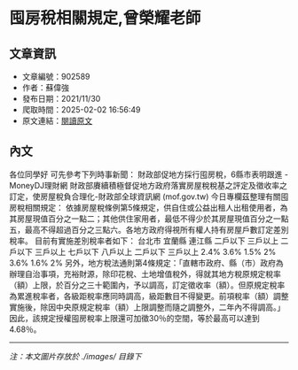 # 囤房稅相關規定,曾榮耀老師

## 文章資訊
- 文章編號：902589
- 作者：蘇偉強
- 發布日期：2021/11/30
- 爬取時間：2025-02-02 16:56:49
- 原文連結：[閱讀原文](https://real-estate.get.com.tw/Columns/detail.aspx?no=902589)

## 內文
各位同學好
可先參考下列時事新聞：
財政部促地方採行囤房稅，6縣市表明跟進 - MoneyDJ理財網
財政部賡續積極督促地方政府落實房屋稅稅基之評定及徵收率之訂定，使房屋稅負合理化-財政部全球資訊網 (mof.gov.tw)
今日專欄茲整理有關囤房稅相關規定：
依據房屋稅條例第5條規定，供自住或公益出租人出租使用者，為其房屋現值百分之一點二；其他供住家用者，最低不得少於其房屋現值百分之一點五，最高不得超過百分之三點六。各地方政府得視所有權人持有房屋戶數訂定差別稅率。
目前有實施差別稅率者如下：
台北市
宜蘭縣
連江縣
二戶以下
三戶以上
二戶以下
三戶以上
七戶以下
八戶以上
二戶以下
三戶以上
2.4%
3.6%
1.5%
2%
3.6%
1.6%
2%
另外，地方稅法通則第4條規定：「直轄市政府、縣（市）政府為辦理自治事項，充裕財源，除印花稅、土地增值稅外，得就其地方稅原規定稅率（額）上限，於百分之三十範圍內，予以調高，訂定徵收率（額）。但原規定稅率為累進稅率者，各級距稅率應同時調高，級距數目不得變更。前項稅率（額）調整實施後，除因中央原規定稅率（額）上限調整而隨之調整外，二年內不得調高。」因此，該規定授權囤房稅率上限還可加徵30％的空間，等於最高可以達到4.68％。

---
*注：本文圖片存放於 ./images/ 目錄下*
